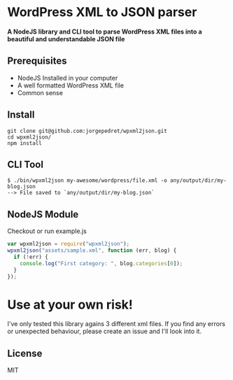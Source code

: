 # WordPress XML to JSON parser

__A NodeJS library and CLI tool to parse WordPress XML files into a beautiful and understandable JSON file__


## Prerequisites

- NodeJS Installed in your computer
- A well formatted WordPress XML file
- Common sense

## Install

```
git clone git@github.com:jorgepedret/wpxml2json.git
cd wpxml2json/
npm install
```

## CLI Tool

```
$ ./bin/wpxml2json my-awesome/wordpress/file.xml -o any/output/dir/my-blog.json
--> File saved to `any/output/dir/my-blog.json`
```

## NodeJS Module

Checkout or run example.js

```js
var wpxml2json = require("wpxml2json");
wpxml2json("assets/sample.xml", function (err, blog) {
  if (!err) {
    console.log("First category: ", blog.categories[0]);
  }
});
```

# Use at your own risk!
I've only tested this library agains 3 different xml files. If you find any errors or unexpected behaviour, please create an issue and I'll look into it.

## License

MIT